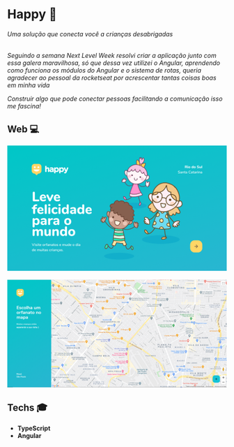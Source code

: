 # Happy   :star2:

###### Uma solução que conecta você a crianças desabrigadas

*Seguindo a semana Next Level Week resolvi criar a aplicação junto com essa galera maravilhosa, só que dessa vez utilizei o Angular, aprendendo como funciona os módulos do Angular e o sistema de rotas, queria agradecer ao pessoal da rocketseat por acrescentar tantas coisas boas em minha vida*

*Construir algo que pode conectar pessoas facilitando a comunicação isso me fascina!*

## Web :computer:
<p align="center">
  <img src='Homerd.png'>
  <br/><br/>
  <img src='MAP.PNG'>
</p>

## Techs :mortar_board:
- **TypeScript**
- **Angular**


